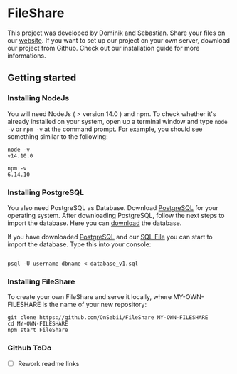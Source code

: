 # FileShare

This project was developed by Dominik and Sebastian. Share your files on our [website](123.123). If you want to set up our project on your own server, download our project from Github. Check out our installation guide for more informations.

## Getting started

### Installing NodeJs

You will need NodeJs ( > version 14.0 ) and npm. To check whether it's already installed on your system, open up a terminal window and type `node -v` or `npm -v` at the command prompt. For example, you should see something similar to the following:

```
node -v
v14.10.0

npm -v
6.14.10
```

### Installing PostgreSQL

You also need PostgreSQL as Database. Download [PostgreSQL](https://www.postgresql.org/download/) for your operating system. After downloading PostgreSQL, follow the next steps to import the database. Here you can [download](database) the database.

If you have downloaded [PostgreSQL](https://www.postgresql.org/download/) and our [SQL File](database) you can start to import the database. Type this into your console:

```

psql -U username dbname < database_v1.sql
```

### Installing FileShare

To create your own FileShare and serve it locally, where MY-OWN-FILESHARE is the name of your new repository:

```
git clone https://github.com/OnSebii/FileShare MY-OWN-FILESHARE
cd MY-OWN-FILESHARE
npm start FileShare
```

### Github ToDo

- [ ] Rework readme links
